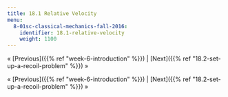 ```yaml
---
title: 18.1 Relative Velocity
menu:
  8-01sc-classical-mechanics-fall-2016:
    identifier: 18.1-relative-velocity
    weight: 1100
---
```

« [Previous]({{% ref "week-6-introduction" %}}) | [Next]({{% ref "18.2-set-up-a-recoil-problem" %}}) »

« [Previous]({{% ref "week-6-introduction" %}}) | [Next]({{% ref "18.2-set-up-a-recoil-problem" %}}) »